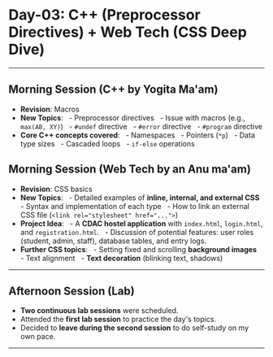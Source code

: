# Day-03: C++ (Preprocessor Directives) + Web Tech (CSS Deep Dive)

---

## Morning Session (C++ by Yogita Ma'am)
- **Revision**: Macros
- **New Topics**:
  - Preprocessor directives
  - Issue with macros (e.g., `max(AB, XY)`)
  - `#undef` directive
  - `#error` directive
  - `#program` directive
- **Core C++ concepts covered**:
  - Namespaces
  - Pointers (`*p`)
  - Data type sizes
  - Cascaded loops
  - `if-else` operations

## Morning Session (Web Tech by an Anu ma'am)
- **Revision**: CSS basics
- **New Topics**:
  - Detailed examples of **inline, internal, and external CSS**
  - Syntax and implementation of each type
  - How to link an external CSS file (`<link rel="stylesheet" href="...">`)
- **Project Idea**:
  - A **CDAC hostel application** with `index.html`, `login.html`, and `registration.html`.
  - Discussion of potential features: user roles (student, admin, staff), database tables, and entry logs.
- **Further CSS topics**:
  - Setting fixed and scrolling **background images**
  - Text alignment
  - **Text decoration** (blinking text, shadows)

---

## Afternoon Session (Lab)
- **Two continuous lab sessions** were scheduled.
- Attended the **first lab session** to practice the day's topics.
- Decided to **leave during the second session** to do self-study on my own pace.

---